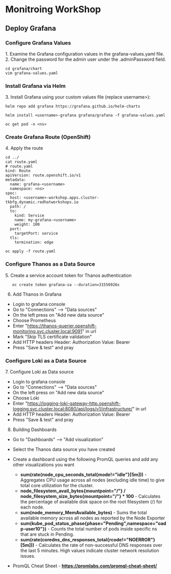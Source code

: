 <h1>Monitroing WorkShop</h1>

<h2>Deploy Grafana</h2>

<h3>Configure Grafana Values</h3>
1. Examine the Grafana configuration values in the grafana-values.yaml file.
2. Change the password for the admin user under the .adminPassword field.

```
cd grafana/chart
vim grafana-values.yaml
```

<h3>Install Grafana via Helm</h3>
3. Install Grafana using your custom values file (replace username>):

```
helm repo add grafana https://grafana.github.io/helm-charts

helm install <username>-grafana grafana/grafana -f grafana-values.yaml

oc get pod -n <ns>
```

<h3>Create Grafana Route (OpenShift)</h3>
4. Apply the route

```
cd ../
cat route.yaml
# route.yaml
kind: Route
apiVersion: route.openshift.io/v1
metadata:
  name: grafana-<username>
  namespace: <ns>
spec:
  host: <username>-workshop.apps.cluster-tkbfg.dynamic.redhatworkshops.io
  path: /
  to:
    kind: Service
    name: my-grafana-<username>
    weight: 100
  port:
    targetPort: service
  tls:
    termination: edge

oc apply -f route.yaml
```

<h3>Configure Thanos as a Data Source</h3>
5. Create a service account token for Thanos authentication

```
   oc create token grafana-sa --duration=31556926s
```

6. Add Thanos in Grafana
 - Login to grafana console
 - Go to "Connections" --> "Data sources"
 - On the left press on "Add new data source"
 - Choose Prometheus
 - Enter "https://thanos-querier.openshift-monitoring.svc.cluster.local:9091" in url
 - Mark "Skip TLS certificate validation"
 - Add HTTP headers
   Header: Authorization Value: Bearer <token>
 - Press "Save & test" and pray


<h3>Configure Loki as a Data Source</h3>
7. Configure Loki as Data source

 - Login to grafana console
 - Go to "Connections" --> "Data sources"
 - On the left press on "Add new data source"
 - Choose Loki
 - Enter "https://logging-loki-gateway-http.openshift-logging.svc.cluster.local:8080/api/logs/v1/infrastructure/" in url
 - Add HTTP headers
   Header: Authorization Value: Bearer <token>
 - Press "Save & test" and pray


8. Building Dashboards

  - Go to "Dashboards" --> "Add visualization"
  - Select the Thanos data source you have created
  - Create a dashboard using the following PromQL queries and add any other visualizations you want
    
      - **sum(rate(node_cpu_seconds_total{mode!="idle"}[5m]))** - Aggregates CPU usage across all nodes (excluding idle time) to give total core utilization for the cluster.
      - **node_filesystem_avail_bytes{mountpoint="/"} / node_filesystem_size_bytes{mountpoint="/"} * 100** - Calculates the percentage of available disk space on the root           filesystem (/) for each node.
      - **sum(node_memory_MemAvailable_bytes)** - Sums the total available memory across all nodes as reported by the Node Exporter
      - **sum(kube_pod_status_phase{phase="Pending",namespace="oadp-user10"})** - Counts the total number of pods inside specific ns that are stuck in Pending.
      - **sum(rate(coredns_dns_responses_total{rcode!="NOERROR"}[5m]))** - Calculates the rate of non-successful DNS responses over the last 5 minutes. High values indicate         cluster network resolution issues.
        
  - PromQL Cheat Sheet - **https://promlabs.com/promql-cheat-sheet/**
